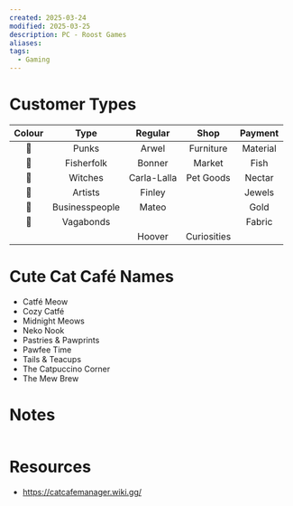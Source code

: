 ```yaml
---
created: 2025-03-24
modified: 2025-03-25
description: PC - Roost Games
aliases: 
tags:
  - Gaming
---
```


# Customer Types

| Colour |      Type      |   Regular   |    Shop     | Payment  |
| :----: | :------------: | :---------: | :---------: | :------: |
|   💖   |     Punks      |    Arwel    |  Furniture  | Material |
|   🩵   |   Fisherfolk   |   Bonner    |   Market    |   Fish   |
|   💙   |    Witches     | Carla-Lalla |  Pet Goods  |  Nectar  |
|   🩷   |    Artists     |   Finley    |             |  Jewels  |
|   💜   | Businesspeople |    Mateo    |             |   Gold   |
|   💚   |   Vagabonds    |             |             |  Fabric  |
|        |                |   Hoover    | Curiosities |          |

# Cute Cat Café Names

- Catfé Meow
- Cozy Catfé
- Midnight Meows
- Neko Nook
- Pastries & Pawprints
- Pawfee Time
- Tails & Teacups
- The Catpuccino Corner
- The Mew Brew

# Notes

```

```

# Resources

- https://catcafemanager.wiki.gg/

